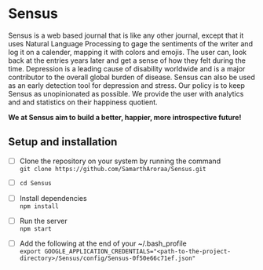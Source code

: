 # Sensus
Sensus is a web based journal that is like any other journal, except that it uses Natural Language Processing to gage the sentiments of the writer and log it on a calender, mapping it with colors and emojis. The user can, look back at the entries years later and get a sense of how they felt during the time.
Depression is a leading cause of disability worldwide and is a major contributor to the overall global burden of disease. Sensus can also be used as an early detection tool for depression and stress.
Our policy is to keep Sensus as unopinionated as possible. We provide the user with analytics and and statistics on their happiness quotient.

**We at Sensus aim to build a better, happier, more introspective future!**


## Setup and installation

- [ ] Clone the repository on your system by running the command <br/>
  `git clone https://github.com/SamarthAroraa/Sensus.git`

- [ ] `cd Sensus`

- [ ] Install dependencies <br/>
      `npm install`

- [ ] Run the server <br/>
 `npm start`

- [ ] Add the following at the end of your ~/.bash_profile<br/>
`export GOOGLE_APPLICATION_CREDENTIALS="<path-to-the-project-directory>/Sensus/config/Sensus-0f50e66c71ef.json"`
